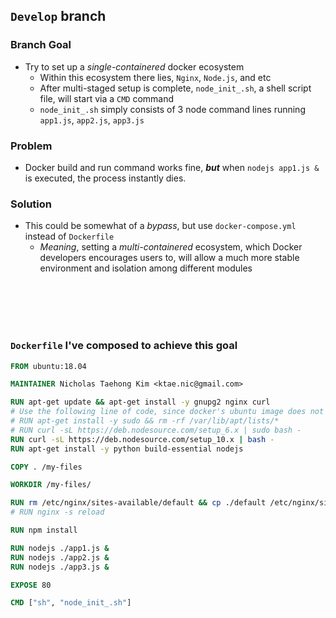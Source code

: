 ## `Develop` branch

### Branch Goal
 - Try to set up a *single-containered* docker ecosystem
   - Within this ecosystem there lies, `Nginx`, `Node.js`, and etc
   - After multi-staged setup is complete, `node_init_.sh`, a shell script file, will start via a `CMD` command
   - `node_init_.sh` simply consists of 3 node command lines running `app1.js`, `app2.js`, `app3.js`


### Problem
 - Docker build and run command works fine, ***but*** when `nodejs app1.js &` is executed, the process instantly dies.

### Solution
 - This could be somewhat of a *bypass*, but use `docker-compose.yml` instead of `Dockerfile`
   - *Meaning*, setting a *multi-containered* ecosystem, which Docker developers encourages users to, will allow a much more stable environment and isolation among different modules

<br></br>
<br></br>

### `Dockerfile` I've composed to achieve this goal

```Dockerfile
FROM ubuntu:18.04

MAINTAINER Nicholas Taehong Kim <ktae.nic@gmail.com>

RUN apt-get update && apt-get install -y gnupg2 nginx curl
# Use the following line of code, since docker's ubuntu image does not contain 'sudo'
# RUN apt-get install -y sudo && rm -rf /var/lib/apt/lists/*
# RUN curl -sL https://deb.nodesource.com/setup_6.x | sudo bash -
RUN curl -sL https://deb.nodesource.com/setup_10.x | bash -
RUN apt-get install -y python build-essential nodejs

COPY . /my-files

WORKDIR /my-files/

RUN rm /etc/nginx/sites-available/default && cp ./default /etc/nginx/sites-available/default
# RUN nginx -s reload

RUN npm install

RUN nodejs ./app1.js & 
RUN nodejs ./app2.js &
RUN nodejs ./app3.js &

EXPOSE 80

CMD ["sh", "node_init_.sh"]
```
